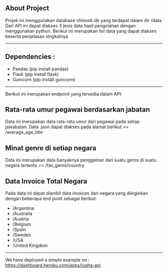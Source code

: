 ## About Project
Projek ini menggunakan database chinook.db yang terdapat dalam dir /data. Dari API ini dapat diakses 3 jenis data hasil pengolahan dengan menggunakan python. Berikut ini merupakan list data yang dapat diakses beserta penjelasan singkatnya
___
## Dependencies : 
- Pandas    (pip install pandas)
- Flask     (pip install flask)
- Gunicorn  (pip install gunicorn)
___

Berikut ini merupakan endpoint yang tersedia dalam API:
## Rata-rata umur pegawai berdasarkan jabatan
Data ini merupakan data rata-rata umur dari pegawai pada setiap jawabatan. Data .json dapat diakses pada alamat berikut >> /average_age_title

## Minat genre di setiap negara
Data ini merupakan data banyaknya penggemar dari suatu genre di suatu negara tertentu >> /fav_genre/country

## Data Invoice Total Negara
Pada data ini dapat diambil data invoices dari negara yang diinginkan dengan beberapa end point sebagai berikut:
-  /Argentina
-  /Australia
-  /Austria
-  /Belgium
-  /Spain
-  /Sweden
-  /USA
-  /United Kingdom

___
We have deployed a simple example on : https://dashboard.heroku.com/apps/lugita-api

